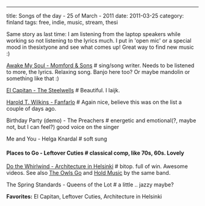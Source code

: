 ---
title: Songs of the day - 25 of March - 2011
date: 2011-03-25
category: finland
tags: free, indie, music, stream, thesi

Same story as last time: I am listening from the laptop speakers while working so not listening to the lyrics much. I put in 'open mic' or a special mood in thesixtyone and see what comes up! Great way to find new music :)

[Awake My Soul - Momford & Sons](http://www.thesixtyone.com/s/2pwGECdS8PS/ "on thesixtyone") # sing/song writer. Needs to be listened to more, the lyrics. Relaxing song. Banjo here too? Or maybe mandolin or something like that :)

[El Capitan - The Steelwells](http://www.thesixtyone.com/s/ZVXIJ1F3VW7/ "on thesixtyone") \# Beautiful. I laijk.

[Harold T. Wilkins - Fanfarlo](http://www.thesixtyone.com/s/u9puzC7ONcA/ "on thesixtyone") # Again nice, believe this was on the list a couple of days ago.

Birthday Party (demo) - The Preachers # energetic and emotional(?, maybe not, but I can feel?) good voice on the singer

Me and You - Helga Knardal # soft sung

#### Places to Go - Leftover Cuties # classical comp, like 70s, 60s. Lovely

[Do the Whirlwind - Architecture in Helsinki](http://www.youtube.com/watch?v=MXIzyquw-kc "on youtube") # bitop. full of win. Awesome videos. See also [The Owls Go](http://www.youtube.com/watch?v=MQL9JaVl7ns "the owls go on youtube") and [Hold Music](http://www.youtube.com/watch?v=khxFF8rcG-A "hold music on youtube") by the same band.

The Spring Standards - Queens of the Lot # a little .. jazzy maybe?

**Favorites:** El Capitan, Leftover Cuties, Architecture in Helsinki
